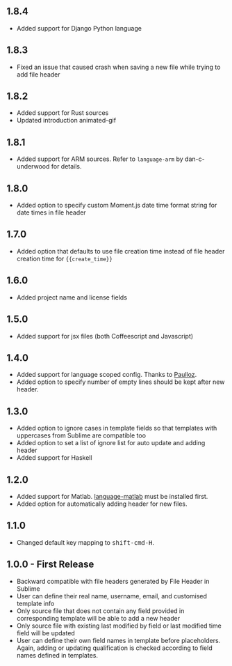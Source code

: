 <!--
@Author: Guan Gui <guiguan>
@Date:   2016-01-20T08:29:50+08:00
@Email:  root@guiguan.net
@Last modified by:   drxos
@Last modified time: 2016-05-03T20:32:12+01:00
-->
## 1.8.4
* Added support for Django Python language

## 1.8.3
* Fixed an issue that caused crash when saving a new file while trying to add file header

## 1.8.2
* Added support for Rust sources
* Updated introduction animated-gif

## 1.8.1
* Added support for ARM sources. Refer to `language-arm` by dan-c-underwood for details.

## 1.8.0
* Added option to specify custom Moment.js date time format string for date times in file header

## 1.7.0
* Added option that defaults to use file creation time instead of file header creation time for `{{create_time}}`

## 1.6.0
* Added project name and license fields

## 1.5.0
* Added support for jsx files (both Coffeescript and Javascript)

## 1.4.0
* Added support for language scoped config. Thanks to [Paulloz](https://github.com/guiguan/file-header/pull/6).
* Added option to specify number of empty lines should be kept after new header.

## 1.3.0
* Added option to ignore cases in template fields so that templates with uppercases from Sublime are  compatible too
* Added option to set a list of ignore list for auto update and adding header
* Added support for Haskell

## 1.2.0
* Added support for Matlab. [language-matlab](https://atom.io/packages/language-matlab) must be installed first.
* Added option for automatically adding header for new files.

## 1.1.0
* Changed default key mapping to <kbd>shift-cmd-H</kbd>.

## 1.0.0 - First Release
* Backward compatible with file headers generated by File Header in Sublime
* User can define their real name, username, email, and customised template info
* Only source file that does not contain any field provided in corresponding template will be able to add a new header
* Only source file with existing last modified by field or last modified time field will be updated
* User can define their own field names in template before placeholders. Again, adding or updating qualification is checked according to field names defined in templates.
